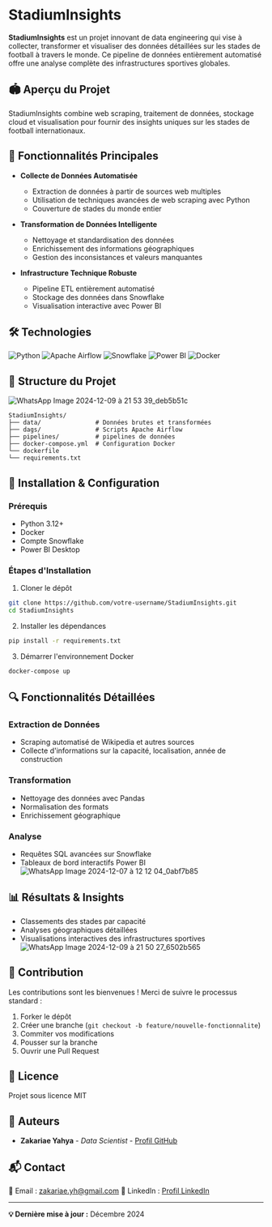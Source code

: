 # StadiumInsights

**StadiumInsights** est un projet innovant de data engineering qui vise à collecter, transformer et visualiser des données détaillées sur les stades de football à travers le monde. Ce pipeline de données entièrement automatisé offre une analyse complète des infrastructures sportives globales.

## 🏟️ Aperçu du Projet

StadiumInsights combine web scraping, traitement de données, stockage cloud et visualisation pour fournir des insights uniques sur les stades de football internationaux.

## 🚀 Fonctionnalités Principales

* **Collecte de Données Automatisée** 
  * Extraction de données à partir de sources web multiples
  * Utilisation de techniques avancées de web scraping avec Python
  * Couverture de stades du monde entier

* **Transformation de Données Intelligente**
  * Nettoyage et standardisation des données
  * Enrichissement des informations géographiques
  * Gestion des inconsistances et valeurs manquantes

* **Infrastructure Technique Robuste**
  * Pipeline ETL entièrement automatisé
  * Stockage des données dans Snowflake
  * Visualisation interactive avec Power BI

## 🛠 Technologies

![Python](https://img.shields.io/badge/Python-3.12+-blue)
![Apache Airflow](https://img.shields.io/badge/Apache%20Airflow-Orchestration-orange)
![Snowflake](https://img.shields.io/badge/Snowflake-Data%20Warehouse-blue)
![Power BI](https://img.shields.io/badge/Power%20BI-Visualization-yellow)
![Docker](https://img.shields.io/badge/Docker-Containerization-blue)

## 📂 Structure du Projet
![WhatsApp Image 2024-12-09 à 21 53 39_deb5b51c](https://github.com/user-attachments/assets/47cc95b1-fd6d-408f-ac1a-9b18185cd12c)

```
StadiumInsights/
├── data/               # Données brutes et transformées
├── dags/               # Scripts Apache Airflow
├── pipelines/          # pipelines de données
├── docker-compose.yml  # Configuration Docker
└── dockerfile
└── requirements.txt          

```

## 🔧 Installation & Configuration

### Prérequis

* Python 3.12+
* Docker
* Compte Snowflake
* Power BI Desktop

### Étapes d'Installation

1. Cloner le dépôt
```bash
git clone https://github.com/votre-username/StadiumInsights.git
cd StadiumInsights
```

2. Installer les dépendances
```bash
pip install -r requirements.txt
```

3. Démarrer l'environnement Docker
```bash
docker-compose up
```

## 🔍 Fonctionnalités Détaillées

### Extraction de Données
* Scraping automatisé de Wikipedia et autres sources
* Collecte d'informations sur la capacité, localisation, année de construction

### Transformation
* Nettoyage des données avec Pandas
* Normalisation des formats
* Enrichissement géographique

### Analyse
* Requêtes SQL avancées sur Snowflake
* Tableaux de bord interactifs Power BI
![WhatsApp Image 2024-12-07 à 12 12 04_0abf7b85](https://github.com/user-attachments/assets/6af27a05-ade4-43ef-857e-09b6b846acca)

## 📊 Résultats & Insights

* Classements des stades par capacité
* Analyses géographiques détaillées
* Visualisations interactives des infrastructures sportives
![WhatsApp Image 2024-12-09 à 21 50 27_6502b565](https://github.com/user-attachments/assets/75ffafc6-abe0-44b4-9b33-994892db2e27)

## 🤝 Contribution

Les contributions sont les bienvenues ! Merci de suivre le processus standard :

1. Forker le dépôt
2. Créer une branche (`git checkout -b feature/nouvelle-fonctionnalite`)
3. Commiter vos modifications
4. Pousser sur la branche
5. Ouvrir une Pull Request

## 📄 Licence

Projet sous licence MIT

## 👥 Auteurs

* **Zakariae Yahya** - *Data Scientist* - [Profil GitHub](https://github.com/zakariaeyahya)

## 📬 Contact

📧 Email : zakariae.yh@gmail.com
🔗 LinkedIn : [Profil LinkedIn](https://www.linkedin.com/in/zakariae-yahya/)

---

**💡 Dernière mise à jour :** Décembre 2024
